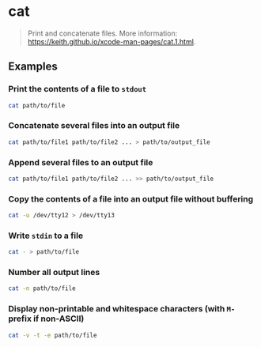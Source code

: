 # cat

> Print and concatenate files. More information: <https://keith.github.io/xcode-man-pages/cat.1.html>.

## Examples

### Print the contents of a file to `stdout`

```bash
cat path/to/file
```

### Concatenate several files into an output file

```bash
cat path/to/file1 path/to/file2 ... > path/to/output_file
```

### Append several files to an output file

```bash
cat path/to/file1 path/to/file2 ... >> path/to/output_file
```

### Copy the contents of a file into an output file without buffering

```bash
cat -u /dev/tty12 > /dev/tty13
```

### Write `stdin` to a file

```bash
cat - > path/to/file
```

### Number all output lines

```bash
cat -n path/to/file
```

### Display non-printable and whitespace characters (with `M-` prefix if non-ASCII)

```bash
cat -v -t -e path/to/file
```
